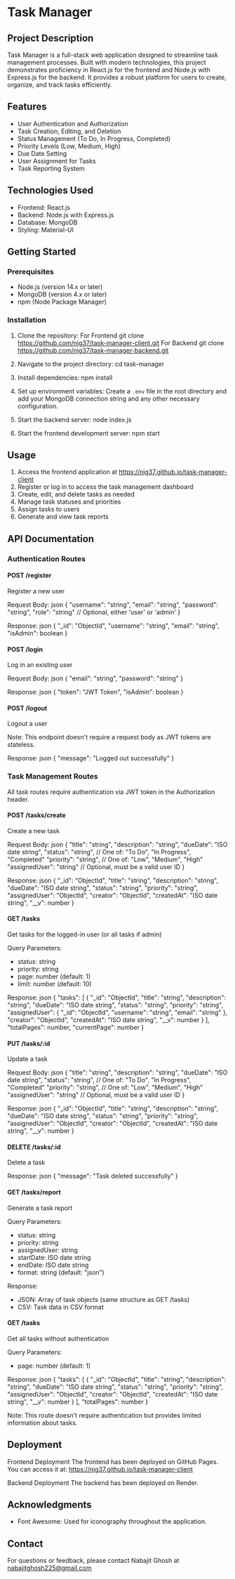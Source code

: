 # Task Manager

## Project Description

Task Manager is a full-stack web application designed to streamline task management processes. Built with modern technologies, this project demonstrates proficiency in React.js for the frontend and Node.js with Express.js for the backend. It provides a robust platform for users to create, organize, and track tasks efficiently.

## Features

- User Authentication and Authorization
- Task Creation, Editing, and Deletion
- Status Management (To Do, In Progress, Completed)
- Priority Levels (Low, Medium, High)
- Due Date Setting
- User Assignment for Tasks
- Task Reporting System

## Technologies Used

- Frontend: React.js
- Backend: Node.js with Express.js
- Database: MongoDB
- Styling: Material-UI

## Getting Started

### Prerequisites

- Node.js (version 14.x or later)
- MongoDB (version 4.x or later)
- npm (Node Package Manager)

### Installation

1. Clone the repository:
For Frontend
git clone https://github.com/njg37/task-manager-client.git
For Backend
git clone https://github.com/njg37/task-manager-backend.git


2. Navigate to the project directory:
cd task-manager


3. Install dependencies:
npm install


4. Set up environment variables:
   Create a `.env` file in the root directory and add your MongoDB connection string and any other necessary configuration.

5. Start the backend server:
node index.js


6. Start the frontend development server:
npm start


## Usage

1. Access the frontend application at https://njg37.github.io/task-manager-client
2. Register or log in to access the task management dashboard
3. Create, edit, and delete tasks as needed
4. Manage task statuses and priorities
5. Assign tasks to users
6. Generate and view task reports

## API Documentation

### Authentication Routes

#### POST /register

Register a new user

Request Body: json { "username": "string", "email": "string", "password": "string", "role": "string" // Optional, either 'user' or 'admin' }

Response: json { "_id": "ObjectId", "username": "string", "email": "string", "isAdmin": boolean }


#### POST /login

Log in an existing user

Request Body:
json { "email": "string", "password": "string" }


Response:
json { "token": "JWT Token", "isAdmin": boolean }


#### POST /logout

Logout a user

Note: This endpoint doesn't require a request body as JWT tokens are stateless.

Response:
json { "message": "Logged out successfully" }


### Task Management Routes

All task routes require authentication via JWT token in the Authorization header.

#### POST /tasks/create

Create a new task

Request Body:
json { "title": "string", "description": "string", "dueDate": "ISO date string", "status": "string", // One of: "To Do", "In Progress", "Completed" "priority": "string", // One of: "Low", "Medium", "High" "assignedUser": "string" // Optional, must be a valid user ID }


Response:
json { "_id": "ObjectId", "title": "string", "description": "string", "dueDate": "ISO date string", "status": "string", "priority": "string", "assignedUser": "ObjectId", "creator": "ObjectId", "createdAt": "ISO date string", "__v": number }


#### GET /tasks

Get tasks for the logged-in user (or all tasks if admin)

Query Parameters:
- status: string
- priority: string
- page: number (default: 1)
- limit: number (default: 10)

Response:
json { "tasks": [ { "_id": "ObjectId", "title": "string", "description": "string", "dueDate": "ISO date string", "status": "string", "priority": "string", "assignedUser": { "_id": "ObjectId", "username": "string", "email": "string" }, "creator": "ObjectId", "createdAt": "ISO date string", "__v": number } ], "totalPages": number, "currentPage": number }


#### PUT /tasks/:id

Update a task

Request Body:
json { "title": "string", "description": "string", "dueDate": "ISO date string", "status": "string", // One of: "To Do", "In Progress", "Completed" "priority": "string", // One of: "Low", "Medium", "High" "assignedUser": "string" // Optional, must be a valid user ID }


Response:
json { "_id": "ObjectId", "title": "string", "description": "string", "dueDate": "ISO date string", "status": "string", "priority": "string", "assignedUser": "ObjectId", "creator": "ObjectId", "createdAt": "ISO date string", "__v": number }


#### DELETE /tasks/:id

Delete a task

Response:
json { "message": "Task deleted successfully" }


#### GET /tasks/report

Generate a task report

Query Parameters:
- status: string
- priority: string
- assignedUser: string
- startDate: ISO date string
- endDate: ISO date string
- format: string (default: "json")

Response:
- JSON: Array of task objects (same structure as GET /tasks)
- CSV: Task data in CSV format

#### GET /tasks

Get all tasks without authentication

Query Parameters:
- page: number (default: 1)

Response:
json { "tasks": [ { "_id": "ObjectId", "title": "string", "description": "string", "dueDate": "ISO date string", "status": "string", "priority": "string", "assignedUser": "ObjectId", "creator": "ObjectId", "createdAt": "ISO date string", "__v": number } ], "totalPages": number }


Note: This route doesn't require authentication but provides limited information about tasks.

## Deployment

Frontend Deployment
The frontend has been deployed on GitHub Pages. You can access it at: https://njg37.github.io/task-manager-client

Backend Deployment
The backend has been deployed on Render.

## Acknowledgments

- Font Awesome: Used for iconography throughout the application.

## Contact

For questions or feedback, please contact Nabajit Ghosh at nabajitghosh225@gmail.com